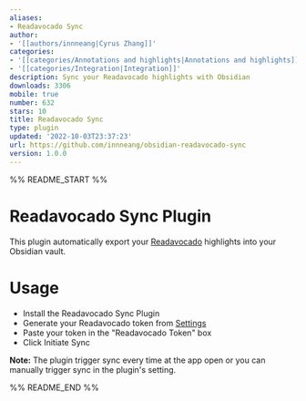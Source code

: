 ```yaml
---
aliases:
- Readavocado Sync
author:
- '[[authors/innneang|Cyrus Zhang]]'
categories:
- '[[categories/Annotations and highlights|Annotations and highlights]]'
- '[[categories/Integration|Integration]]'
description: Sync your Readavocado highlights with Obsidian
downloads: 3306
mobile: true
number: 632
stars: 10
title: Readavocado Sync
type: plugin
updated: '2022-10-03T23:37:23'
url: https://github.com/innneang/obsidian-readavocado-sync
version: 1.0.0
---
```


%% README_START %%

# Readavocado Sync Plugin

This plugin automatically export your [Readavocado](https://readavocado.com) highlights into your Obsidian vault.

# Usage
- Install the Readavocado Sync Plugin
- Generate your Readavocado token from [Settings](https://readavocado.com/user)
- Paste your token in the "Readavocado Token" box
- Click Initiate Sync

**Note:** The plugin trigger sync every time at the app open or you can manually trigger sync in the plugin's setting.


%% README_END %%